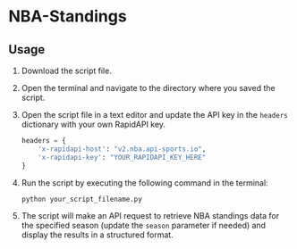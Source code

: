 # NBA-Standings
## Usage

1. Download the script file.

2. Open the terminal and navigate to the directory where you saved the script.

3. Open the script file in a text editor and update the API key in the `headers` dictionary with your own RapidAPI key.

   ```python
   headers = {
       'x-rapidapi-host': "v2.nba.api-sports.io",
       'x-rapidapi-key': "YOUR_RAPIDAPI_KEY_HERE"
   }
   ```

4. Run the script by executing the following command in the terminal:

   ```bash
   python your_script_filename.py
   ```

5. The script will make an API request to retrieve NBA standings data for the specified season (update the `season` parameter if needed) and display the results in a structured format.
